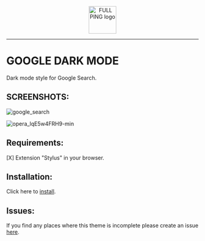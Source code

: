 
<p align="center">
   <img src="https://user-images.githubusercontent.com/48721794/78295480-834b9180-752c-11ea-946d-2b890ad6adf3.png" alt="FULL PING logo" width="72" height="72">
</p>
<hr>


 # GOOGLE DARK MODE

 Dark mode style for Google Search.

 ## SCREENSHOTS:

 ![google_search](https://user-images.githubusercontent.com/48721794/78293929-b80a1980-7529-11ea-9c8a-7c6c7eebf361.png)

![opera_lqE5w4FRH9-min](https://user-images.githubusercontent.com/48721794/78293971-cf490700-7529-11ea-89a8-c5f2c34199c0.png)

## Requirements:

[X] Extension "Stylus" in your browser.

## Installation:

Click here to [install](https://userstyles.org/styles/181892/google-dark-mode-yes).

## Issues:

If you find any places where this theme is incomplete please  create an issue [here](https://github.com/MISTU-TEAM/Google-Dark-Mode/issues).

